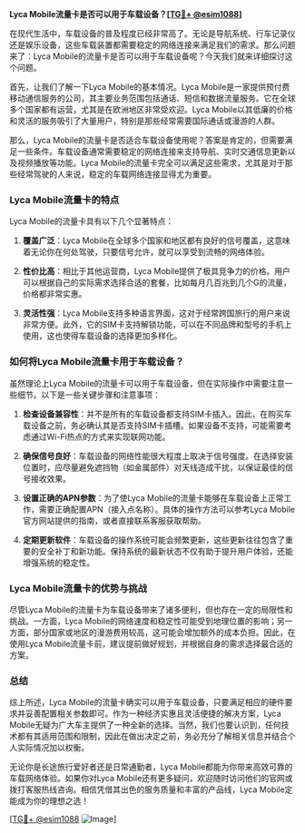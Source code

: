 **Lyca Mobile流量卡是否可以用于车载设备？[[TG💪+ @esim1088](https://t.me/s/esim1088)]**

在现代生活中，车载设备的普及程度已经非常高了。无论是导航系统、行车记录仪还是娱乐设备，这些车载装置都需要稳定的网络连接来满足我们的需求。那么问题来了：Lyca Mobile的流量卡是否可以用于车载设备呢？今天我们就来详细探讨这个问题。

首先，让我们了解一下Lyca Mobile的基本情况。Lyca Mobile是一家提供预付费移动通信服务的公司，其主要业务范围包括通话、短信和数据流量服务。它在全球多个国家都有运营，尤其是在欧洲地区非常受欢迎。Lyca Mobile以其低廉的价格和灵活的服务吸引了大量用户，特别是那些经常需要国际通话或漫游的人群。

那么，Lyca Mobile的流量卡是否适合车载设备使用呢？答案是肯定的，但需要满足一些条件。车载设备通常需要稳定的网络连接来支持导航、实时交通信息更新以及视频播放等功能。Lyca Mobile的流量卡完全可以满足这些需求，尤其是对于那些经常驾驶的人来说，稳定的车载网络连接显得尤为重要。

### Lyca Mobile流量卡的特点

Lyca Mobile的流量卡具有以下几个显著特点：

1. **覆盖广泛**：Lyca Mobile在全球多个国家和地区都有良好的信号覆盖，这意味着无论你在何处驾驶，只要信号允许，就可以享受到流畅的网络体验。
   
2. **性价比高**：相比于其他运营商，Lyca Mobile提供了极具竞争力的价格。用户可以根据自己的实际需求选择合适的套餐，比如每月几百兆到几个G的流量，价格都非常实惠。

3. **灵活性强**：Lyca Mobile支持多种语言界面，这对于经常跨国旅行的用户来说非常方便。此外，它的SIM卡支持解锁功能，可以在不同品牌和型号的手机上使用，这也使得车载设备的选择更加多样化。

### 如何将Lyca Mobile流量卡用于车载设备？

虽然理论上Lyca Mobile的流量卡可以用于车载设备，但在实际操作中需要注意一些细节。以下是一些关键步骤和注意事项：

1. **检查设备兼容性**：并不是所有的车载设备都支持SIM卡插入。因此，在购买车载设备之前，务必确认其是否支持SIM卡插槽。如果设备不支持，可能需要考虑通过Wi-Fi热点的方式来实现联网功能。

2. **确保信号良好**：车载设备的网络性能很大程度上取决于信号强度。在选择安装位置时，应尽量避免遮挡物（如金属部件）对天线造成干扰，以保证最佳的信号接收效果。

3. **设置正确的APN参数**：为了使Lyca Mobile的流量卡能够在车载设备上正常工作，需要正确配置APN（接入点名称）。具体的操作方法可以参考Lyca Mobile官方网站提供的指南，或者直接联系客服获取帮助。

4. **定期更新软件**：车载设备的操作系统可能会频繁更新，这些更新往往包含了重要的安全补丁和新功能。保持系统的最新状态不仅有助于提升用户体验，还能增强系统的稳定性。

### Lyca Mobile流量卡的优势与挑战

尽管Lyca Mobile的流量卡为车载设备带来了诸多便利，但也存在一定的局限性和挑战。一方面，Lyca Mobile的网络速度和稳定性可能受到地理位置的影响；另一方面，部分国家或地区的漫游费用较高，这可能会增加额外的成本负担。因此，在使用Lyca Mobile流量卡前，建议提前做好规划，并根据自身的需求选择最合适的方案。

### 总结

综上所述，Lyca Mobile的流量卡确实可以用于车载设备，只要满足相应的硬件要求并妥善配置相关参数即可。作为一种经济实惠且灵活便捷的解决方案，Lyca Mobile无疑为广大车主提供了一种全新的选择。当然，我们也要认识到，任何技术都有其适用范围和限制，因此在做出决定之前，务必充分了解相关信息并结合个人实际情况加以权衡。

无论你是长途旅行爱好者还是日常通勤者，Lyca Mobile都能为你带来高效可靠的车载网络体验。如果你对Lyca Mobile还有更多疑问，欢迎随时访问他们的官网或拨打客服热线咨询。相信凭借其出色的服务质量和丰富的产品线，Lyca Mobile定能成为你的理想之选！

[[TG💪+ @esim1088](https://t.me/s/esim1088) ![Image](https://i.postimg.cc/4NQfJmqS/Snipaste-2025-05-13-00-14-12.png)]